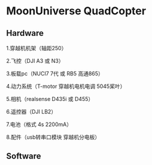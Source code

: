 # MoonUniverse  QuadCopter

## Hardware
1.穿越机机架（轴距250）

2.飞控（DJI A3 或 N3）

3.板载pc（NUCI7 7代 或 RB5 高通865）

4.动力系统（T-motor 穿越机电机电调 5045桨叶）

5.相机（realsense D435i 或 D455）

6.遥控器（DJI LB2）

7.电池（格式 4s 2200mA）

8.配件（usb转串口模块 穿越机分电板）

## Software
